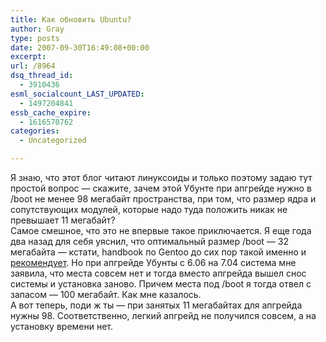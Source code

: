 ```yaml
---
title: Как обновить Ubuntu?
author: Gray
type: posts
date: 2007-09-30T16:49:08+00:00
excerpt:
url: /8964
dsq_thread_id:
  - 3910436
esml_socialcount_LAST_UPDATED:
  - 1497204841
essb_cache_expire:
  - 1616570762
categories:
  - Uncategorized

---
```








Я знаю, что этот блог читают линуксоиды и только поэтому задаю тут простой вопрос &#8212; скажите, зачем этой Убунте при апгрейде нужно в /boot не менее 98 мегабайт пространства, при том, что размер ядра и сопутствующих модулей, которые надо туда положить никак не превышает 11 мегабайт?  
Самое смешное, что это не впервые такое приключается. Я еще года два назад для себя уяснил, что оптимальный размер /boot &#8212; 32 мегабайта &#8212; кстати, handbook по Gentoo до сих пор такой именно и <a href="http://www.gentoo.org/doc/en/handbook/handbook-x86.xml?part=1&chap=4" target="_blank">рекомендует</a>. Но при апгрейде Убунты с 6.06 на 7.04 система мне заявила, что места совсем нет и тогда вместо апгрейда вышел снос системы и установка заново. Причем места под /boot я тогда отвел с запасом &#8212; 100 мегабайт. Как мне казалось.  
А вот теперь, поди ж ты &#8212; при занятых 11 мегабайтах для апгрейда нужны 98. Соответственно, легкий апгрейд не получился совсем, а на установку времени нет.